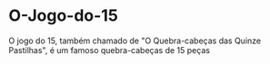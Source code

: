 # O-Jogo-do-15
O jogo do 15, também chamado de "O Quebra-cabeças das Quinze Pastilhas", é um famoso quebra-cabeças de 15 peças
